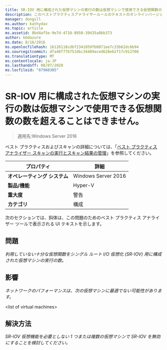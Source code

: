 ```yaml
---
title: SR-IOV 用に構成された仮想マシンの実行の数は仮想マシンで使用できる仮想関数の数を超えることはできません。
description: このベストプラクティスアナライザールールのテキストのオンラインバージョン。
manager: dongill
ms.author: kathydav
ms.topic: article
ms.assetid: 8bd4af5e-9e7d-4710-8950-39435a8bb373
author: kbdazure
ms.date: 8/16/2016
ms.openlocfilehash: 16126118cdbf2341059fb0871ee7c33b62dc6b94
ms.sourcegitcommit: dfa48f77b751dbc34409aced628eb2f17c912f08
ms.translationtype: MT
ms.contentlocale: ja-JP
ms.lasthandoff: 08/07/2020
ms.locfileid: "87960385"
---
```

# <a name="the-number-of-running-virtual-machines-configured-for-sr-iov-should-not-exceed-the-number-of-virtual-functions-available-to-the-virtual-machines"></a>SR-IOV 用に構成された仮想マシンの実行の数は仮想マシンで使用できる仮想関数の数を超えることはできません。

>適用先:Windows Server 2016

ベスト プラクティスおよびスキャンの詳細については、「[ベスト プラクティス アナライザー スキャンの実行とスキャン結果の管理](https://go.microsoft.com/fwlink/p/?LinkID=223177)」を参照してください。

|プロパティ|詳細|
|-|-|
|**オペレーティング システム**|Windows Server 2016|
|**製品/機能**|Hyper-V|
|**重大度**|警告|
|**カテゴリ**|構成|

次のセクションでは、斜体は、この問題のためのベスト プラクティス アナライザー ツールで表示される UI テキストを示します。

## <a name="issue"></a>問題
*利用していない十分な仮想関数をシングル ルート I/O 仮想化 (SR-IOV) 用に構成された仮想マシンの実行の数。*

## <a name="impact"></a>影響
*ネットワークのパフォーマンスは、次の仮想マシンに最適でない可能性があります。*

\<list of virtual machines>

## <a name="resolution"></a>解決方法
*SR-IOV 仮想機能を必要としない 1 つまたは複数の仮想マシンで SR-IOV を無効にすることを検討してください。*



